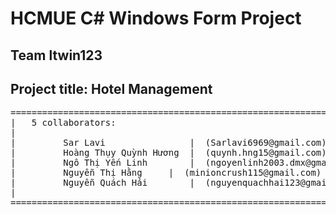 # HCMUE C# Windows Form Project
## Team ltwin123
## Project title: Hotel Management

<pre>
==========================================================================  
|   5 collaborators:                                                     |
|                                                                        |
|         Sar Lavi                |  (Sarlavi6969@gmail.com)             |
|         Hoàng Thụy Quỳnh Hương  |  (quynh.hng15@gmail.com)             |
|         Ngô Thị Yến Linh        |  (ngoyenlinh2003.dmx@gmail.com)      |
|         Nguyễn Thị Hằng     |  (minioncrush115@gmail.com)          |
|         Nguyễn Quách Hải        |  (nguyenquachhai123@gmail.com)       |
|                                                                        |
==========================================================================
</pre>

